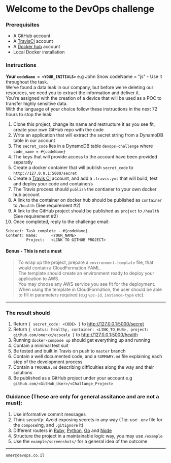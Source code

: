 # Welcome to the DevOps challenge

### Prerequisites

* A GitHub account
* A [TravisCI](https://docs.travis-ci.com) account 
* A [Docker hub](https://hub.docker.com) account
* Local Docker installation


### Instructions

**Your `codeName = <YOUR_INITIALS>`** e.g John Snow codeName = "js" - Use it throughout the task.  
We've found a data leak in our company, but before we're deleting our resources, we need you to extract the information and deliver it.  
You're assigned with the creation of a device that will be used as a POC to transfer highly sensitive data.  
With the language of your choice follow these instructions in the next 72 hours to stop the leak:  

1. Clone this project, change its name and restructure it as you see fit, create your own GitHub repo with the code
2. Write an application that will extract the secret string from a DynamoDB table in our account  
3. The `secret_code` lies in a DynamoDB table `devops-challenge` where `code_name = #{codeName}` 
4. The keys that will provide access to the account have been provided separatly 
5. Create a docker container that will publish `secret_code` to `http://127.0.0.1:5000/secret`
6. Create a [Travis CI](https://travis-ci.org/) account, and add a `.travis.yml` that will build, test and deploy your code and container/s
7. The Travis process should `publish` the contianer to your own docker hub account
8. A link to the container on docker hub should be published as `container` to `/health` (See requirement #2)
9. A link to the GitHub project should be published as `project` to `/health` (See requirement #2)
10. Once completed, reply to the challenge email:
```
Subject: Task complete - #{codeName}
Content: Name:      <YOUR_NAME>
         Project:   <LINK TO GITHUB PROJECT>
```

#### Bonus - This is not a must
> To wrap up the project, prepare a `environment.template` file, that would contain a CloudFormation YAML.  
> The template should create an environment ready to deploy your application to AWS.  
> You may choose any AWS service you see fit for the deployment.  
> When using the template in CloudFormation, the user should be able to fill in parameters required (e.g `vpc-id`, `instance-type` etc).  

---

### The result should

1. Return `{ secret_code: <CODE> }` to http://127.0.0.1:5000/secret
2. Return `{ status: healthy, container: <LINK_TO_HUB>, project: github.com/omerxx/ecscale }` to http://127.0.0.1:5000/health
3. Running `docker-compose up` should get everything up and running
4. Contain a minimal test suit
5. Be tested and built in Travis on push to `master` branch
6. Contain a well documented code, and a `SUMMARY.md` file explaining each step of the development process
7. Contain a `TROUBLE.md` describing difficulties along the way and their solutions
8. Be published as a GitHub project under your account e.g `github.com/<GitHub_User>/<Challange_Project>`


### Guidance (These are only for general assitance and are not a must):

1. Use informative commit messages
2. Think *security*: Avoid exposing secrets in any way (Tip: use `.env` file for the `compose`ing, and `.gitignore` it)
3. Different routers in [Ruby](https://github.com/sinatra/sinatra), [Python](http://flask.pocoo.org/), [Go](https://golang.org/pkg/net/http/) and [Node](https://www.npmjs.com/package/http-server)
4. Structure the project in a maintainable logic way, you may use `/example`
5. Use the `example/screenshots/` for a general idea of the outcome
---

```
omer@devops.co.il
```
